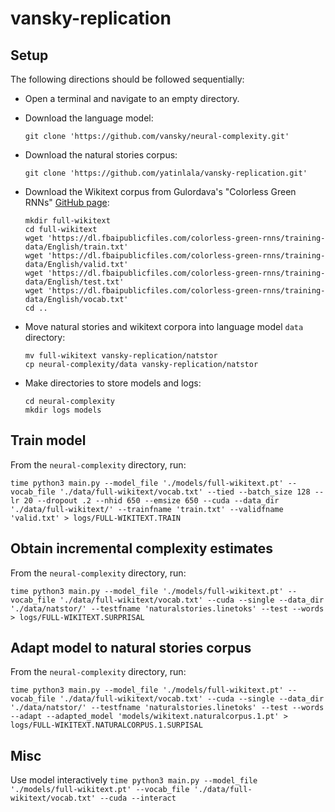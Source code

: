 # vansky-replication

## Setup

The following directions should be followed sequentially:

- Open a terminal and navigate to an empty directory.

- Download the language model:

    `git clone 'https://github.com/vansky/neural-complexity.git'`

- Download the natural stories corpus:

    `git clone 'https://github.com/yatinlala/vansky-replication.git'`

- Download the Wikitext corpus from Gulordava's "Colorless Green RNNs" [GitHub page](https://github.com/facebookresearch/colorlessgreenRNNs/tree/main/data):
    ```
    mkdir full-wikitext
    cd full-wikitext
    wget 'https://dl.fbaipublicfiles.com/colorless-green-rnns/training-data/English/train.txt'
    wget 'https://dl.fbaipublicfiles.com/colorless-green-rnns/training-data/English/valid.txt'
    wget 'https://dl.fbaipublicfiles.com/colorless-green-rnns/training-data/English/test.txt'
    wget 'https://dl.fbaipublicfiles.com/colorless-green-rnns/training-data/English/vocab.txt'
    cd ..
    ```

- Move natural stories and wikitext corpora into language model `data` directory:
    ```
    mv full-wikitext vansky-replication/natstor
    cp neural-complexity/data vansky-replication/natstor
    ```
- Make directories to store models and logs:
    ```
    cd neural-complexity
    mkdir logs models
    ```
## Train model

From the `neural-complexity` directory, run:

`time python3 main.py --model_file './models/full-wikitext.pt' --vocab_file './data/full-wikitext/vocab.txt' --tied --batch_size 128 --lr 20 --dropout .2 --nhid 650 --emsize 650 --cuda --data_dir './data/full-wikitext/' --trainfname 'train.txt' --validfname 'valid.txt' > logs/FULL-WIKITEXT.TRAIN`

##  Obtain incremental complexity estimates

From the `neural-complexity` directory, run:

`time python3 main.py --model_file './models/full-wikitext.pt' --vocab_file './data/full-wikitext/vocab.txt' --cuda --single --data_dir './data/natstor/' --testfname 'naturalstories.linetoks' --test --words > logs/FULL-WIKITEXT.SURPRISAL`

## Adapt model to natural stories corpus

From the `neural-complexity` directory, run:

`time python3 main.py --model_file './models/full-wikitext.pt' --vocab_file './data/full-wikitext/vocab.txt' --cuda --single --data_dir './data/natstor/' --testfname 'naturalstories.linetoks' --test --words --adapt --adapted_model 'models/wikitext.naturalcorpus.1.pt' > logs/FULL-WIKITEXT.NATURALCORPUS.1.SURPISAL`


## Misc

Use model interactively
`time python3 main.py --model_file './models/full-wikitext.pt' --vocab_file './data/full-wikitext/vocab.txt' --cuda --interact`
